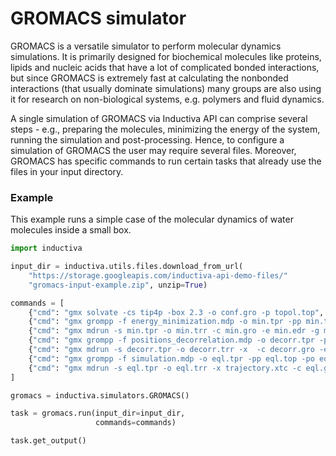 # GROMACS simulator

GROMACS is a versatile simulator to perform molecular dynamics simulations. It is primarily designed for biochemical molecules like proteins, lipids and nucleic acids that have a lot of complicated bonded interactions, but since GROMACS is extremely fast at calculating the nonbonded interactions (that usually dominate simulations) many groups are also using it for research on non-biological systems, e.g. polymers and fluid dynamics.

A single simulation of GROMACS via Inductiva API can comprise several steps - e.g., preparing the molecules, minimizing the energy of the system, running the simulation and post-processing. Hence, to configure a simulation of GROMACS the user may require several files. Moreover, GROMACS has specific commands to run certain tasks that already use the files in your input directory. 

### Example

This example runs a simple case of the molecular dynamics of water molecules inside a small box.

```python
import inductiva

input_dir = inductiva.utils.files.download_from_url(
    "https://storage.googleapis.com/inductiva-api-demo-files/"
    "gromacs-input-example.zip", unzip=True)

commands = [
    {"cmd": "gmx solvate -cs tip4p -box 2.3 -o conf.gro -p topol.top", "prompts": []},
    {"cmd": "gmx grompp -f energy_minimization.mdp -o min.tpr -pp min.top -po min.mdp -c conf.gro -p topol.top", "prompts": []},
    {"cmd": "gmx mdrun -s min.tpr -o min.trr -c min.gro -e min.edr -g min.log", "prompts": []},
    {"cmd": "gmx grompp -f positions_decorrelation.mdp -o decorr.tpr -pp decorr.top -po decorr.mdp -c min.gro", "prompts": []},
    {"cmd": "gmx mdrun -s decorr.tpr -o decorr.trr -x  -c decorr.gro -e decorr.edr -g decorr.log", "prompts": []},
    {"cmd": "gmx grompp -f simulation.mdp -o eql.tpr -pp eql.top -po eql.mdp -c decorr.gro", "prompts": []},
    {"cmd": "gmx mdrun -s eql.tpr -o eql.trr -x trajectory.xtc -c eql.gro -e eql.edr -g eql.log", "prompts": []}
]

gromacs = inductiva.simulators.GROMACS()

task = gromacs.run(input_dir=input_dir,
                   commands=commands)

task.get_output()
```